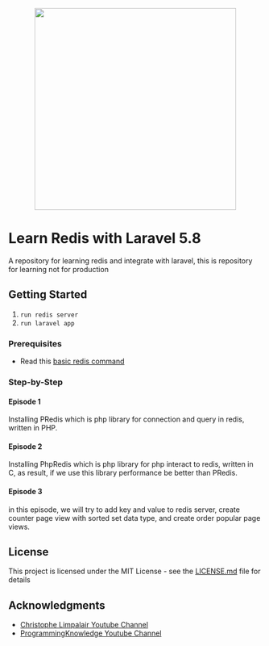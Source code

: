 <p align="center"><img src="https://res.cloudinary.com/dtfbvvkyp/image/upload/v1566331377/laravel-logolockup-cmyk-red.svg" width="400"></p>

# Learn Redis with Laravel 5.8

A repository for learning redis and integrate with laravel, this is repository for learning not for production

## Getting Started

1. ``run redis server``
2. ``run laravel app``

### Prerequisites

- Read this [basic redis command](https://github.com/arifsetyo21/cheat-sheet-s/blob/master/Redis%20Tutorial%20for%20Beginner/README.md)

### Step-by-Step

#### Episode 1
   Installing PRedis which is php library for connection and query in redis, written in PHP.
#### Episode 2
   Installing PhpRedis which is php library for php interact to redis, written in C, as result, if we use this library performance be better than PRedis.
#### Episode 3
   in this episode, we will try to add key and value to redis server, create counter page view with sorted set data type, and create order popular page views.

## License

This project is licensed under the MIT License - see the [LICENSE.md](LICENSE) file for details

## Acknowledgments

* [Christophe Limpalair Youtube Channel](https://www.youtube.com/channel/UCzo_FqWUbEH0AYs0NilUWpA)
* [ProgrammingKnowledge Youtube Channel](https://www.youtube.com/watch?v=64VG179N4no&list=PLS1QulWo1RIYZZxQdap7Sd0ARKFI-XVsd)